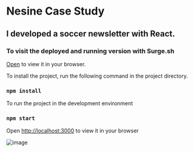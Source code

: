 # Nesine Case Study 
## I developed a soccer newsletter with React.

### To visit the deployed and running version with Surge.sh 
[Open](https://nesine-case-study.surge.sh/) to view it in your browser.

To install the project, run the following command in the project directory.
### `npm install`

To run the project in the development environment
### `npm start`

Open [http://localhost:3000](http://localhost:3000) to view it in your browser


![image](https://github.com/ugurkarakurt/nesine-case/assets/39516754/90ae5426-730a-42c5-a8be-5b633402d468)
